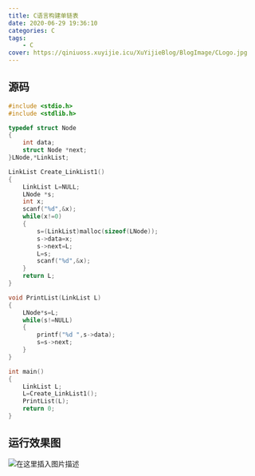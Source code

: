 ```yaml
---
title: C语言构建单链表
date: 2020-06-29 19:36:10
categories: C
tags:
    - C
cover: https://qiniuoss.xuyijie.icu/XuYijieBlog/BlogImage/CLogo.jpg
---
```

## 源码
```c
#include <stdio.h>
#include <stdlib.h>

typedef struct Node
{
    int data;
    struct Node *next;
}LNode,*LinkList;

LinkList Create_LinkList1()
{
    LinkList L=NULL;
    LNode *s;
    int x;
    scanf("%d",&x);
    while(x!=0)
    {
        s=(LinkList)malloc(sizeof(LNode));
        s->data=x;
        s->next=L;
        L=s;
        scanf("%d",&x);
    }
    return L;
}

void PrintList(LinkList L)
{
	LNode*s=L;
	while(s!=NULL)
	{
		printf("%d ",s->data);
		s=s->next;
	}
}

int main()
{
	LinkList L;
	L=Create_LinkList1();
	PrintList(L);
	return 0;
}
```
## 运行效果图
![在这里插入图片描述](https://img-blog.csdnimg.cn/20200629193501300.png?x-oss-process=image/watermark,type_ZmFuZ3poZW5naGVpdGk,shadow_10,text_aHR0cHM6Ly9ibG9nLmNzZG4ubmV0L3FxXzQ4OTIyNDU5,size_16,color_FFFFFF,t_70)
